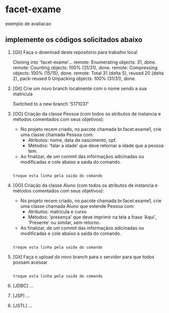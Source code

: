 # facet-exame
exemplo de avaliacao

## implemente os códigos solicitados abaixo

1. [Git] Faça o download deste repositório para trabalho local

   Cloning into 'facet-exame'...
   remote: Enumerating objects: 31, done.
   remote: Counting objects: 100% (31/31), done.
   remote: Compressing objects: 100% (15/15), done.
   remote: Total 31 (delta 5), reused 20 (delta 2), pack-reused 0
   Unpacking objects: 100% (31/31), done.


2. [Git] Crie um novo branch localmente com o nome sendo a sua matricula

   Switched to a new branch 'S171037'

   
3. [OO] Criação da classe Pessoa (com todos os atributos de instancia e métodos comentados com seus objetivos):
   - No projeto recem criado, no pacote chamada br.facet.exame1, crie uma classe chamada Pessoa com:
     - Atributos: nome, data de nascimento, cpf.
     - Métodos: 'falar a idade' que deve retornar a idade que a pessoa tem. 
   - Ao finalizar, de um commit das informaçãos adicinadas ou modificadas e cole abaixo a saida do comando.
   
   ```
   
   troque esta linha pela saida do comando
   
   ```


4. [OO] Criação da classe Aluno (com todos os atributos de instancia e métodos comentados com seus objetivos):
   - No projeto recem criado, no pacote chamada br.facet.exame1, crie uma classe chamada Aluno que estende Pessoa com:
     - Atributos: matricula e curso
     - Métodos: 'presença' que deve imprimir na tela a frase 'Aqui', 'Presente' ou similar, sem retorno.
   - Ao finalizar, de um commit das informaçãos adicinadas ou modificadas e cole abaixo a saida do comando.
   
    ```
   
   troque esta linha pela saida do comando
   
   ```

5. [Git] Faça o upload do novo branch para o servidor para que todos possam acessar

    ```
   
   troque esta linha pela saida do comando
   
   ```
6. [JDBC] ...

7. [JSP] ...

8. [JSTL] ...
